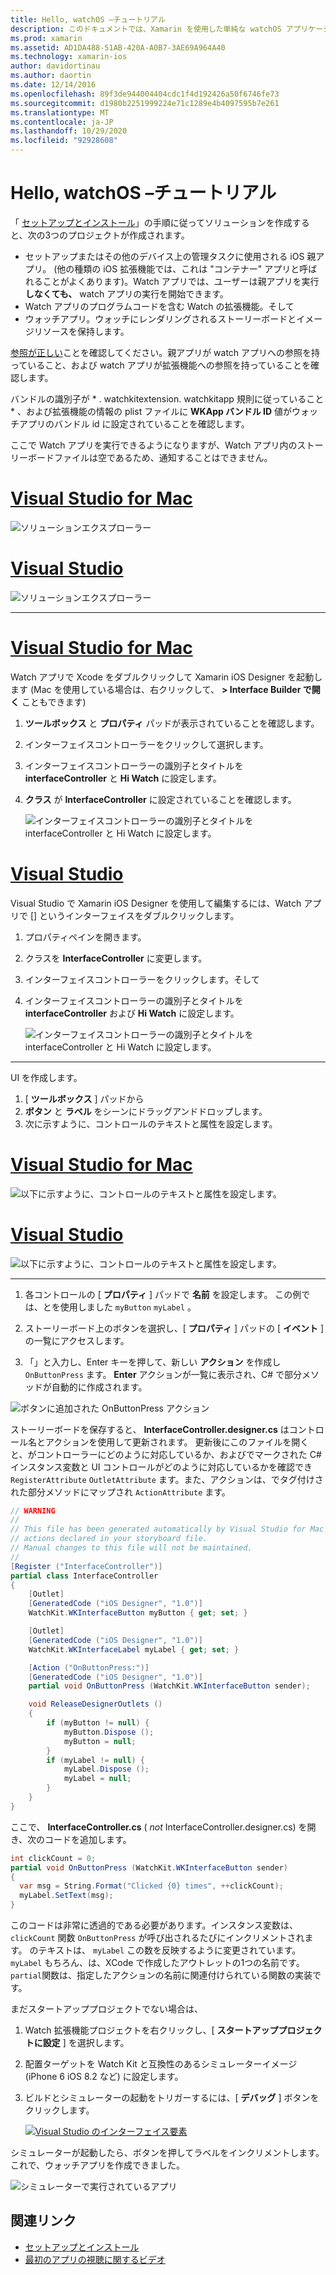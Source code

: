 ```yaml
---
title: Hello, watchOS –チュートリアル
description: このドキュメントでは、Xamarin を使用した単純な watchOS アプリケーションの構築に関するチュートリアルを提供します。 また、Visual Studio と Visual Studio for Mac の両方で作業する方法、ストーリーボードを操作する方法、およびコード内のイベントに応答する方法についても説明します。
ms.prod: xamarin
ms.assetid: AD1DA488-51AB-420A-A0B7-3AE69A964A40
ms.technology: xamarin-ios
author: davidortinau
ms.author: daortin
ms.date: 12/14/2016
ms.openlocfilehash: 89f3de944004404cdc1f4d192426a50f6746fe73
ms.sourcegitcommit: d1980b2251999224e71c1289e4b4097595b7e261
ms.translationtype: MT
ms.contentlocale: ja-JP
ms.lasthandoff: 10/29/2020
ms.locfileid: "92928608"
---
```

# <a name="hello-watchos--walkthrough"></a>Hello, watchOS –チュートリアル

「 [セットアップとインストール](~/ios/watchos/get-started/installation.md)」の手順に従ってソリューションを作成すると、次の3つのプロジェクトが作成されます。

- セットアップまたはその他のデバイス上の管理タスクに使用される iOS 親アプリ。 (他の種類の iOS 拡張機能では、これは "コンテナー" アプリと呼ばれることがよくあります)。Watch アプリでは、ユーザーは親アプリを実行 **しなくても、** watch アプリの実行を開始できます。
- Watch アプリのプログラムコードを含む Watch の拡張機能。そして
- ウォッチアプリ。ウォッチにレンダリングされるストーリーボードとイメージリソースを保持します。

[参照が正しい](~/ios/watchos/get-started/project-references.md)ことを確認してください。親アプリが watch アプリへの参照を持っていること、および watch アプリが拡張機能への参照を持っていることを確認します。

バンドルの識別子が \* . watchkitextension. watchkitapp 規則に従っていること \* 、および拡張機能の情報の plist ファイルに **WKApp バンドル ID** 値がウォッチアプリのバンドル id に設定されていることを確認します。

ここで Watch アプリを実行できるようになりますが、Watch アプリ内のストーリーボードファイルは空であるため、通知することはできません。

# <a name="visual-studio-for-mac"></a>[Visual Studio for Mac](#tab/macos)

![ソリューションエクスプローラー](hello-watch-images/projectstructure.png)

# <a name="visual-studio"></a>[Visual Studio](#tab/windows)

![ソリューションエクスプローラー](hello-watch-images/vs-projectstructure.png)

-----

# <a name="visual-studio-for-mac"></a>[Visual Studio for Mac](#tab/macos)

Watch アプリで Xcode をダブルクリックして Xamarin iOS Designer を起動します (Mac を使用している場合は、右クリックして、 **> Interface Builder で開く** こともできます)

1. **ツールボックス** と **プロパティ** パッドが表示されていることを確認します。
1. インターフェイスコントローラーをクリックして選択します。
1. インターフェイスコントローラーの識別子とタイトルを **interfaceController** と **Hi Watch** に設定します。
1. **クラス** が **InterfaceController** に設定されていることを確認します。

    ![インターフェイスコントローラーの識別子とタイトルを interfaceController と Hi Watch に設定します。](hello-watch-images/interfacecontrollerattributes.png)

# <a name="visual-studio"></a>[Visual Studio](#tab/windows)

Visual Studio で Xamarin iOS Designer を使用して編集するには、Watch アプリで [] というインターフェイスをダブルクリックします。

1. プロパティペインを開きます。
1. クラスを **InterfaceController** に変更します。
1. インターフェイスコントローラーをクリックします。そして
1. インターフェイスコントローラーの識別子とタイトルを **interfaceController** および **Hi Watch** に設定します。

    ![インターフェイスコントローラーの識別子とタイトルを interfaceController と Hi Watch に設定します。](hello-watch-images/vs-interfacecontrollerattributes.png)

-----

UI を作成します。

1. [ **ツールボックス** ] パッドから
1. **ボタン** と **ラベル** をシーンにドラッグアンドドロップします。
1. 次に示すように、コントロールのテキストと属性を設定します。

# <a name="visual-studio-for-mac"></a>[Visual Studio for Mac](#tab/macos)

![以下に示すように、コントロールのテキストと属性を設定します。](hello-watch-images/draganddrop.png)

# <a name="visual-studio"></a>[Visual Studio](#tab/windows)

![以下に示すように、コントロールのテキストと属性を設定します。](hello-watch-images/vs-draganddrop.png)

-----

1. 各コントロールの [ **プロパティ** ] パッドで **名前** を設定します。 この例では、とを使用しました `myButton` `myLabel` 。

1. ストーリーボード上のボタンを選択し、[ **プロパティ** ] パッドの [ **イベント** ] の一覧にアクセスします。

1. 「」と入力し、Enter キーを押して、新しい **アクション** を作成し `OnButtonPress` ます。 **Enter**
  アクションが一覧に表示され、C# で部分メソッドが自動的に作成されます。

![ボタンに追加された OnButtonPress アクション](hello-watch-images/buttonaction.png)

ストーリーボードを保存すると、 **InterfaceController.designer.cs** はコントロール名とアクションを使用して更新されます。 更新後にこのファイルを開くと、がコントローラーにどのように対応しているか、およびでマークされた C# インスタンス変数と UI コントロールがどのように対応しているかを確認でき `RegisterAttribute` `OutletAttribute` ます。また、アクションは、でタグ付けされた部分メソッドにマップされ `ActionAttribute` ます。

```csharp
// WARNING
//
// This file has been generated automatically by Visual Studio for Mac from the outlets and
// actions declared in your storyboard file.
// Manual changes to this file will not be maintained.
//
[Register ("InterfaceController")]
partial class InterfaceController
{
    [Outlet]
    [GeneratedCode ("iOS Designer", "1.0")]
    WatchKit.WKInterfaceButton myButton { get; set; }

    [Outlet]
    [GeneratedCode ("iOS Designer", "1.0")]
    WatchKit.WKInterfaceLabel myLabel { get; set; }

    [Action ("OnButtonPress:")]
    [GeneratedCode ("iOS Designer", "1.0")]
    partial void OnButtonPress (WatchKit.WKInterfaceButton sender);

    void ReleaseDesignerOutlets ()
    {
        if (myButton != null) {
            myButton.Dispose ();
            myButton = null;
        }
        if (myLabel != null) {
            myLabel.Dispose ();
            myLabel = null;
        }
    }
}
```

ここで、 **InterfaceController.cs** ( *not* InterfaceController.designer.cs) を開き、次のコードを追加します。

```csharp
int clickCount = 0;
partial void OnButtonPress (WatchKit.WKInterfaceButton sender)
{
  var msg = String.Format("Clicked {0} times", ++clickCount);
  myLabel.SetText(msg);
}
```

このコードは非常に透過的である必要があります。インスタンス変数は、 `clickCount` 関数 `OnButtonPress` が呼び出されるたびにインクリメントされます。 のテキストは、 `myLabel` この数を反映するように変更されています。 `myLabel` もちろん、は、XCode で作成したアウトレットの1つの名前です。 `partial`関数は、指定したアクションの名前に関連付けられている関数の実装です。

まだスタートアッププロジェクトでない場合は、

1. Watch 拡張機能プロジェクトを右クリックし、[ **スタートアッププロジェクトに設定** ] を選択します。

1. 配置ターゲットを Watch Kit と互換性のあるシミュレーターイメージ (iPhone 6 iOS 8.2 など) に設定します。

1. ビルドとシミュレーターの起動をトリガーするには、[ **デバッグ** ] ボタンをクリックします。

    [![Visual Studio のインターフェイス要素](hello-watch-images/readytodebug-sml.png)](hello-watch-images/readytodebug.png#lightbox)

シミュレーターが起動したら、ボタンを押してラベルをインクリメントします。
これで、ウォッチアプリを作成できました。

![シミュレーターで実行されているアプリ](hello-watch-images/running.png)

## <a name="related-links"></a>関連リンク

- [セットアップとインストール](~/ios/watchos/get-started/installation.md)
- [最初のアプリの視聴に関するビデオ](https://blog.xamarin.com/your-first-watch-kit-app/)
